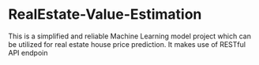 # RealEstate-Value-Estimation
This is a simplified and reliable Machine Learning model project which can be utilized for real estate house price prediction. It makes use of RESTful API endpoin